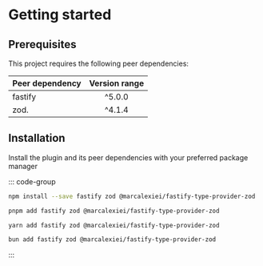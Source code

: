 # Getting started

## Prerequisites

This project requires the following peer dependencies:

| Peer dependency | Version range |
| --------------- | :-----------: |
| fastify         | ^5.0.0        |
| zod.            | ^4.1.4        |

## Installation

Install the plugin and its peer dependencies with your preferred package manager

::: code-group

```sh [npm]
npm install --save fastify zod @marcalexiei/fastify-type-provider-zod 
```

```sh [pnpm]
pnpm add fastify zod @marcalexiei/fastify-type-provider-zod 
```

```sh [yarn]
yarn add fastify zod @marcalexiei/fastify-type-provider-zod 
```

```sh [bun]
bun add fastify zod @marcalexiei/fastify-type-provider-zod 
```

:::
